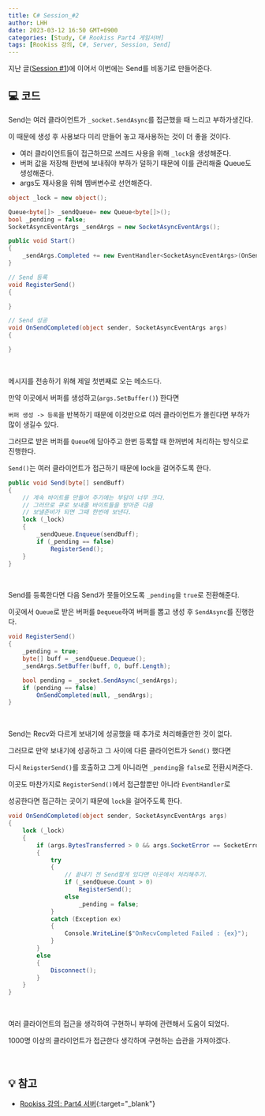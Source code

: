 ```yaml
---
title: C# Session_#2
author: LHH
date: 2023-03-12 16:50 GMT+0900
categories: [Study, C# Rookiss Part4 게임서버]
tags: [Rookiss 강의, C#, Server, Session, Send]
---
```


지난 글([Session #1](/posts/CSharp-Session-1))에 이어서 이번에는 Send를 비동기로 만들어준다.

## 💻 코드
Send는 여러 클라이언트가 `_socket.SendAsync`를 접근했을 때 느리고 부하가생긴다.

이 때문에 생성 후 사용보다 미리 만들어 놓고 재사용하는 것이 더 좋을 것이다.

- 여러 클라이언트들이 접근하므로 쓰레드 사용을 위해 `_lock`을 생성해준다.
- 버퍼 값을 저장해 한번에 보내줘야 부하가 덜하기 때문에 이를 관리해줄 Queue도 생성해준다.
- args도 재사용을 위해 멤버변수로 선언해준다.

```cs
object _lock = new object();

Queue<byte[]> _sendQueue= new Queue<byte[]>();
bool _pending = false;
SocketAsyncEventArgs _sendArgs = new SocketAsyncEventArgs();

public void Start()
{
    _sendArgs.Completed += new EventHandler<SocketAsyncEventArgs>(OnSendCompleted);
}

// Send 등록
void RegisterSend()
{

}

// Send 성공
void OnSendCompleted(object sender, SocketAsyncEventArgs args)
{

}
```
<br>

메시지를 전송하기 위해 제일 첫번째로 오는 메소드다.

만약 이곳에서 버퍼를 생성하고(`args.SetBuffer()`) 한다면

`버퍼 생성 -> 등록`을 반복하기 때문에 이것만으로 여러 클라이언트가 몰린다면 부하가 많이 생길수 있다.

그러므로 받은 버퍼를 `Queue`에 담아주고 한번 등록할 때 한꺼번에 처리하는 방식으로 진행한다.

`Send()`는 여러 클라이언트가 접근하기 때문에 lock을 걸어주도록 한다.
```cs
public void Send(byte[] sendBuff)
{
    // 계속 바이트를 만들어 주기에는 부담이 너무 크다.
    // 그러므로 큐로 보내줄 바이트들을 받아준 다음
    // 보낼준비가 되면 그때 한번에 보낸다.
    lock (_lock)
    {
        _sendQueue.Enqueue(sendBuff);
        if (_pending == false)
            RegisterSend();
    }
}
```
<br>

Send를 등록한다면 다음 Send가 못들어오도록 `_pending`을 `true`로 전환해준다.

이곳에서 `Queue`로 받은 버퍼를 `Dequeue`하여 버퍼를 뽑고 생성 후 `SendAsync`를 진행한다.
```cs
void RegisterSend()
{
    _pending = true;
    byte[] buff = _sendQueue.Dequeue();
    _sendArgs.SetBuffer(buff, 0, buff.Length);

    bool pending = _socket.SendAsync(_sendArgs);
    if (pending == false)
        OnSendCompleted(null, _sendArgs);
}
```
<br>

Send는 Recv와 다르게 보내기에 성공했을 때 추가로 처리해줄만한 것이 없다.

그러므로 만약 보내기에 성공하고 그 사이에 다른 클라이언트가 `Send()` 했다면

다시 `ReigsterSend()`를 호출하고 그게 아니라면 `_pending`을 `false`로 전환시켜준다.

이곳도 마찬가지로 `RegisterSend()`에서 접근할뿐만 아니라 `EventHandler`로

성공한다면 접근하는 곳이기 때문에 `lock`을 걸어주도록 한다.
```cs
void OnSendCompleted(object sender, SocketAsyncEventArgs args)
{
    lock (_lock)
    {
        if (args.BytesTransferred > 0 && args.SocketError == SocketError.Success)
        {
            try
            {
                // 끝내기 전 Send할게 있다면 이곳에서 처리해주기.
                if (_sendQueue.Count > 0)
                    RegisterSend();
                else
                    _pending = false;
            }
            catch (Exception ex)
            {
                Console.WriteLine($"OnRecvCompleted Failed : {ex}");
            }
        }
        else
        {
            Disconnect();
        }
    }
}
```
<br>

여러 클라이언트의 접근을 생각하여 구현하니 부하에 관련해서 도움이 되었다.

1000명 이상의 클라이언트가 접근한다 생각하며 구현하는 습관을 가져야겠다.

<br>

## 💡 참고
- [Rookiss 강의: Part4 서버](https://www.inflearn.com/course/%EC%9C%A0%EB%8B%88%ED%8B%B0-mmorpg-%EA%B0%9C%EB%B0%9C-part4){:target="_blank"}
